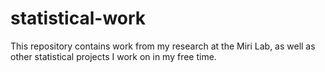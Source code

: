 # statistical-work
This repository contains work from my research at the Miri Lab, as well as other statistical projects I work on in my free time.
